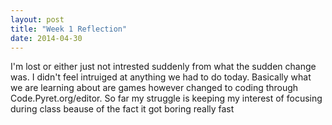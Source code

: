 ```yaml
---
layout: post
title: "Week 1 Reflection"
date: 2014-04-30
---
```

I'm lost or either just not intrested suddenly from what the sudden change was. I didn't feel intruiged at anything we had to do today.
Basically what we are learning about are games however changed to coding through Code.Pyret.org/editor. So far my struggle is keeping my interest of focusing during class beause of the fact it got boring really fast
